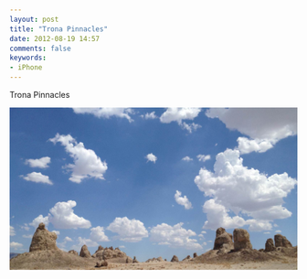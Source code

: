 ```yaml
---
layout: post
title: "Trona Pinnacles"
date: 2012-08-19 14:57
comments: false
keywords:
- iPhone
---
```

Trona Pinnacles

![](/assets/images/2012/2012-08-19/2012-08-12at13.55.01.jpg "Trona Pinnacles" )

